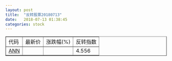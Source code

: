 ```yaml
---
layout: post
title:  "反转股票20180713"
date:   2018-07-13 01:38:45
categories: stock
---
```


<script type="text/javascript">
var stockList = []
stockList.push('gb_ann');
</script>

<table border="1">
 <tr>
 <td>代码</td>
  <td>最新价</td>
  <td>涨跌幅(%)</td>
 <td>反转指数</td>
</tr>
  <tr id="ann"><td><a href="http://stock.finance.sina.com.cn/usstock/quotes/ANN.html" target="_blank">ANN</a></td><td></td><td></td><td>4.556</td></tr>
</table>
